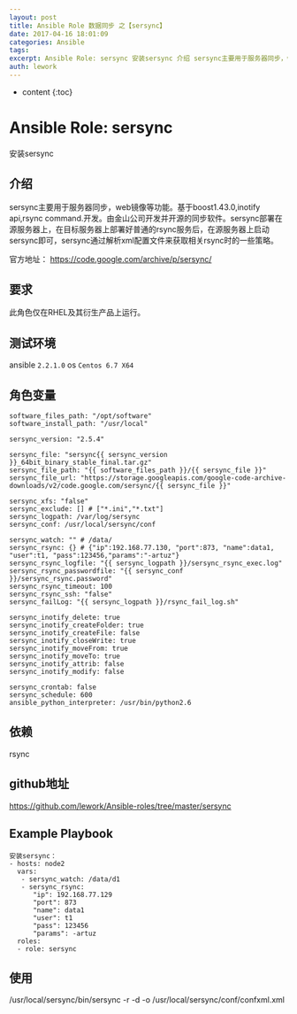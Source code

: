 ```yaml
---
layout: post
title: Ansible Role 数据同步 之【sersync】
date: 2017-04-16 18:01:09
categories: Ansible
tags:
excerpt: Ansible Role: sersync 安装sersync 介绍 sersync主要用于服务器同步，web镜像等功能。基于boost1.43...
auth: lework
---
```

* content
{:toc}

# Ansible Role: sersync

安装sersync

## 介绍
sersync主要用于服务器同步，web镜像等功能。基于boost1.43.0,inotify api,rsync command.开发。由金山公司开发并开源的同步软件。sersync部署在源服务器上，在目标服务器上部署好普通的rsync服务后，在源服务器上启动sersync即可，sersync通过解析xml配置文件来获取相关rsync时的一些策略。

官方地址： https://code.google.com/archive/p/sersync/


## 要求

此角色仅在RHEL及其衍生产品上运行。

## 测试环境

ansible `2.2.1.0`
os `Centos 6.7 X64`

## 角色变量
	software_files_path: "/opt/software"
	software_install_path: "/usr/local"

	sersync_version: "2.5.4"

	sersync_file: "sersync{{ sersync_version }}_64bit_binary_stable_final.tar.gz"
	sersync_file_path: "{{ software_files_path }}/{{ sersync_file }}"
	sersync_file_url: "https://storage.googleapis.com/google-code-archive-downloads/v2/code.google.com/sersync/{{ sersync_file }}"

	sersync_xfs: "false"
	sersync_exclude: [] # ["*.ini","*.txt"]
	sersync_logpath: /var/log/sersync
	sersync_conf: /usr/local/sersync/conf

	sersync_watch: "" # /data/
	sersync_rsync: {} # {"ip":192.168.77.130, "port":873, "name":data1, "user":t1, "pass":123456,"params":"-artuz"}
	sersync_rsync_logfile: "{{ sersync_logpath }}/sersync_rsync_exec.log"
	sersync_rsync_passwordfile: "{{ sersync_conf }}/sersync_rsync.password"
	sersync_rsync_timeout: 100
	sersync_rsync_ssh: "false"
	sersync_failLog: "{{ sersync_logpath }}/rsync_fail_log.sh"

	sersync_inotify_delete: true
	sersync_inotify_createFolder: true
	sersync_inotify_createFile: false
	sersync_inotify_closeWrite: true
	sersync_inotify_moveFrom: true
	sersync_inotify_moveTo: true
	sersync_inotify_attrib: false
	sersync_inotify_modify: false

	sersync_crontab: false
	sersync_schedule: 600
	ansible_python_interpreter: /usr/bin/python2.6

## 依赖

rsync

## github地址
https://github.com/lework/Ansible-roles/tree/master/sersync

## Example Playbook

	安装sersync：
	- hosts: node2
	  vars:
	   - sersync_watch: /data/d1
	   - sersync_rsync:
		  "ip": 192.168.77.129
		  "port": 873
		  "name": data1
		  "user": t1
		  "pass": 123456
		  "params": -artuz
	  roles:
	  - role: sersync
## 使用
/usr/local/sersync/bin/sersync -r -d -o /usr/local/sersync/conf/confxml.xml
